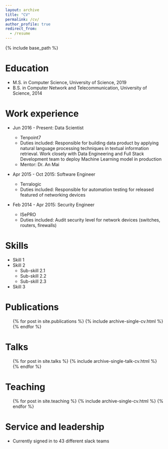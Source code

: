 ```yaml
---
layout: archive
title: "CV"
permalink: /cv/
author_profile: true
redirect_from:
  - /resume
---
```


{% include base_path %}

Education
======
* M.S. in Computer Science, University of Science, 2019
* B.S. in Computer Network and Telecommunication, University of Science, 2014

Work experience
======
* Jun 2016 - Present: Data Scientist
  * Tenpoint7
  * Duties included: Responsible for building data product by applying natural language processing techniques in textual information retrieval. Work closely with Data Engineering and Full Stack Development team to deploy Machine Learning model in production
  * Mentor: Dr. An Mai

* Apr 2015 - Oct 2015: Software Engineer
  * Terralogic
  * Duties included: Responsible for automation testing for released featured of networking devices

* Feb 2014 - Apr 2015: Security Engineer
  * ISePRO
  * Duties included: Audit security level for network devices (switches, routers, firewalls)
  
Skills
======
* Skill 1
* Skill 2
  * Sub-skill 2.1
  * Sub-skill 2.2
  * Sub-skill 2.3
* Skill 3

Publications
======
  <ul>{% for post in site.publications %}
    {% include archive-single-cv.html %}
  {% endfor %}</ul>
  
Talks
======
  <ul>{% for post in site.talks %}
    {% include archive-single-talk-cv.html %}
  {% endfor %}</ul>
  
Teaching
======
  <ul>{% for post in site.teaching %}
    {% include archive-single-cv.html %}
  {% endfor %}</ul>
  
Service and leadership
======
* Currently signed in to 43 different slack teams
